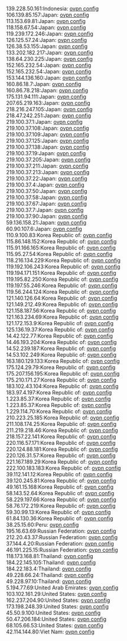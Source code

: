 139.228.50.161:Indonesia: [ovpn config](vpn/139_228_50_161.ovpn)  
106.139.85.157:Japan: [ovpn config](vpn/106_139_85_157.ovpn)  
113.153.69.81:Japan: [ovpn config](vpn/113_153_69_81.ovpn)  
118.158.67.54:Japan: [ovpn config](vpn/118_158_67_54.ovpn)  
119.239.172.246:Japan: [ovpn config](vpn/119_239_172_246.ovpn)  
126.125.57.24:Japan: [ovpn config](vpn/126_125_57_24.ovpn)  
126.38.53.155:Japan: [ovpn config](vpn/126_38_53_155.ovpn)  
133.202.182.217:Japan: [ovpn config](vpn/133_202_182_217.ovpn)  
138.64.230.225:Japan: [ovpn config](vpn/138_64_230_225.ovpn)  
152.165.232.54:Japan: [ovpn config](vpn/152_165_232_54.ovpn)  
152.165.232.54:Japan: [ovpn config](vpn/152_165_232_54.ovpn)  
153.144.136.160:Japan: [ovpn config](vpn/153_144_136_160.ovpn)  
160.86.18.7:Japan: [ovpn config](vpn/160_86_18_7.ovpn)  
160.86.78.218:Japan: [ovpn config](vpn/160_86_78_218.ovpn)  
175.131.94.111:Japan: [ovpn config](vpn/175_131_94_111.ovpn)  
207.65.219.163:Japan: [ovpn config](vpn/207_65_219_163.ovpn)  
218.216.247.105:Japan: [ovpn config](vpn/218_216_247_105.ovpn)  
218.47.242.251:Japan: [ovpn config](vpn/218_47_242_251.ovpn)  
219.100.37.1:Japan: [ovpn config](vpn/219_100_37_1.ovpn)  
219.100.37.108:Japan: [ovpn config](vpn/219_100_37_108.ovpn)  
219.100.37.109:Japan: [ovpn config](vpn/219_100_37_109.ovpn)  
219.100.37.125:Japan: [ovpn config](vpn/219_100_37_125.ovpn)  
219.100.37.138:Japan: [ovpn config](vpn/219_100_37_138.ovpn)  
219.100.37.19:Japan: [ovpn config](vpn/219_100_37_19.ovpn)  
219.100.37.205:Japan: [ovpn config](vpn/219_100_37_205.ovpn)  
219.100.37.211:Japan: [ovpn config](vpn/219_100_37_211.ovpn)  
219.100.37.213:Japan: [ovpn config](vpn/219_100_37_213.ovpn)  
219.100.37.22:Japan: [ovpn config](vpn/219_100_37_22.ovpn)  
219.100.37.4:Japan: [ovpn config](vpn/219_100_37_4.ovpn)  
219.100.37.50:Japan: [ovpn config](vpn/219_100_37_50.ovpn)  
219.100.37.58:Japan: [ovpn config](vpn/219_100_37_58.ovpn)  
219.100.37.67:Japan: [ovpn config](vpn/219_100_37_67.ovpn)  
219.100.37.7:Japan: [ovpn config](vpn/219_100_37_7.ovpn)  
219.100.37.90:Japan: [ovpn config](vpn/219_100_37_90.ovpn)  
59.136.158.21:Japan: [ovpn config](vpn/59_136_158_21.ovpn)  
60.90.107.6:Japan: [ovpn config](vpn/60_90_107_6.ovpn)  
110.9.100.83:Korea Republic of: [ovpn config](vpn/110_9_100_83.ovpn)  
115.86.148.152:Korea Republic of: [ovpn config](vpn/115_86_148_152.ovpn)  
115.91.166.165:Korea Republic of: [ovpn config](vpn/115_91_166_165.ovpn)  
115.95.27.54:Korea Republic of: [ovpn config](vpn/115_95_27_54.ovpn)  
118.216.134.229:Korea Republic of: [ovpn config](vpn/118_216_134_229.ovpn)  
119.192.106.243:Korea Republic of: [ovpn config](vpn/119_192_106_243.ovpn)  
119.194.171.151:Korea Republic of: [ovpn config](vpn/119_194_171_151.ovpn)  
119.195.82.250:Korea Republic of: [ovpn config](vpn/119_195_82_250.ovpn)  
119.197.55.246:Korea Republic of: [ovpn config](vpn/119_197_55_246.ovpn)  
119.56.244.124:Korea Republic of: [ovpn config](vpn/119_56_244_124.ovpn)  
121.140.126.64:Korea Republic of: [ovpn config](vpn/121_140_126_64.ovpn)  
121.149.212.49:Korea Republic of: [ovpn config](vpn/121_149_212_49.ovpn)  
121.158.187.56:Korea Republic of: [ovpn config](vpn/121_158_187_56.ovpn)  
121.163.234.69:Korea Republic of: [ovpn config](vpn/121_163_234_69.ovpn)  
121.172.153.9:Korea Republic of: [ovpn config](vpn/121_172_153_9.ovpn)  
125.136.19.37:Korea Republic of: [ovpn config](vpn/125_136_19_37.ovpn)  
14.42.122.77:Korea Republic of: [ovpn config](vpn/14_42_122_77.ovpn)  
14.46.193.204:Korea Republic of: [ovpn config](vpn/14_46_193_204.ovpn)  
14.52.239.187:Korea Republic of: [ovpn config](vpn/14_52_239_187.ovpn)  
14.53.102.249:Korea Republic of: [ovpn config](vpn/14_53_102_249.ovpn)  
163.180.129.133:Korea Republic of: [ovpn config](vpn/163_180_129_133.ovpn)  
175.124.29.79:Korea Republic of: [ovpn config](vpn/175_124_29_79.ovpn)  
175.207.156.195:Korea Republic of: [ovpn config](vpn/175_207_156_195.ovpn)  
175.210.171.27:Korea Republic of: [ovpn config](vpn/175_210_171_27.ovpn)  
183.102.43.104:Korea Republic of: [ovpn config](vpn/183_102_43_104.ovpn)  
183.97.4.197:Korea Republic of: [ovpn config](vpn/183_97_4_197.ovpn)  
1.223.85.37:Korea Republic of: [ovpn config](vpn/1_223_85_37.ovpn)  
1.223.85.37:Korea Republic of: [ovpn config](vpn/1_223_85_37.ovpn)  
1.229.114.70:Korea Republic of: [ovpn config](vpn/1_229_114_70.ovpn)  
210.223.25.185:Korea Republic of: [ovpn config](vpn/210_223_25_185.ovpn)  
211.108.174.25:Korea Republic of: [ovpn config](vpn/211_108_174_25.ovpn)  
211.219.218.46:Korea Republic of: [ovpn config](vpn/211_219_218_46.ovpn)  
218.157.22.141:Korea Republic of: [ovpn config](vpn/218_157_22_141.ovpn)  
220.116.57.171:Korea Republic of: [ovpn config](vpn/220_116_57_171.ovpn)  
220.124.88.181:Korea Republic of: [ovpn config](vpn/220_124_88_181.ovpn)  
220.126.31.57:Korea Republic of: [ovpn config](vpn/220_126_31_57.ovpn)  
221.167.189.29:Korea Republic of: [ovpn config](vpn/221_167_189_29.ovpn)  
222.100.183.183:Korea Republic of: [ovpn config](vpn/222_100_183_183.ovpn)  
39.112.141.12:Korea Republic of: [ovpn config](vpn/39_112_141_12.ovpn)  
39.120.245.81:Korea Republic of: [ovpn config](vpn/39_120_245_81.ovpn)  
49.161.15.168:Korea Republic of: [ovpn config](vpn/49_161_15_168.ovpn)  
58.143.52.64:Korea Republic of: [ovpn config](vpn/58_143_52_64.ovpn)  
58.229.197.66:Korea Republic of: [ovpn config](vpn/58_229_197_66.ovpn)  
58.76.172.219:Korea Republic of: [ovpn config](vpn/58_76_172_219.ovpn)  
59.30.99.13:Korea Republic of: [ovpn config](vpn/59_30_99_13.ovpn)  
61.84.130.36:Korea Republic of: [ovpn config](vpn/61_84_130_36.ovpn)  
38.25.15.60:Peru: [ovpn config](vpn/38_25_15_60.ovpn)  
195.16.63.69:Russian Federation: [ovpn config](vpn/195_16_63_69.ovpn)  
212.20.43.37:Russian Federation: [ovpn config](vpn/212_20_43_37.ovpn)  
37.144.4.20:Russian Federation: [ovpn config](vpn/37_144_4_20.ovpn)  
46.191.225.15:Russian Federation: [ovpn config](vpn/46_191_225_15.ovpn)  
118.173.168.81:Thailand: [ovpn config](vpn/118_173_168_81.ovpn)  
184.22.145.105:Thailand: [ovpn config](vpn/184_22_145_105.ovpn)  
184.22.183.4:Thailand: [ovpn config](vpn/184_22_183_4.ovpn)  
49.228.66.24:Thailand: [ovpn config](vpn/49_228_66_24.ovpn)  
49.228.97.10:Thailand: [ovpn config](vpn/49_228_97_10.ovpn)  
5.194.77.69:United Arab Emirates: [ovpn config](vpn/5_194_77_69.ovpn)  
103.102.161.29:United States: [ovpn config](vpn/103_102_161_29.ovpn)  
162.237.204.90:United States: [ovpn config](vpn/162_237_204_90.ovpn)  
173.198.248.39:United States: [ovpn config](vpn/173_198_248_39.ovpn)  
45.50.9.100:United States: [ovpn config](vpn/45_50_9_100.ovpn)  
50.47.206.184:United States: [ovpn config](vpn/50_47_206_184.ovpn)  
68.105.66.53:United States: [ovpn config](vpn/68_105_66_53.ovpn)  
42.114.144.80:Viet Nam: [ovpn config](vpn/42_114_144_80.ovpn)  
